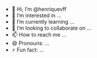 - 👋 Hi, I’m @henriquevff
- 👀 I’m interested in ...
- 🌱 I’m currently learning ...
- 💞️ I’m looking to collaborate on ...
- 📫 How to reach me ...
- 😄 Pronouns: ...
- ⚡ Fun fact: ...

<!---
henriquevff/henriquevff is a ✨ special ✨ repository because its `README.md` (this file) appears on your GitHub profile.
You can click the Preview link to take a look at your changes.
--->
